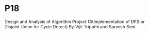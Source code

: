# P18
Design and Analysis of Algorithm Project 18(Implementation of DFS or Disjoint Union for Cycle Detect)
By Vijit Tripathi and Sarvesh Soni
